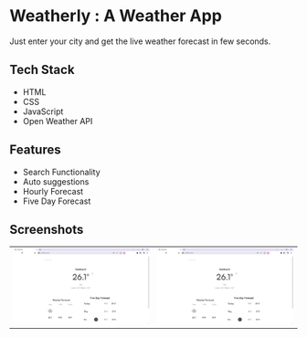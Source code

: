 
# Weatherly : A Weather App

Just enter your city and get the live weather forecast in few seconds.




## Tech Stack

- HTML
- CSS
- JavaScript
- Open Weather API 



## Features

- Search Functionality
- Auto suggestions
- Hourly Forecast
- Five Day Forecast


## Screenshots


<table>
  <tr>
    <td width="50%">
     <img src="weatherly.gif" width="100%" alt="Password Generator"/>
     </td>
       <td width="50%">
     <img src="weatherly.gif" width="100%" alt="Password Generator"/>
     </td>
  </tr>
</table>
 


